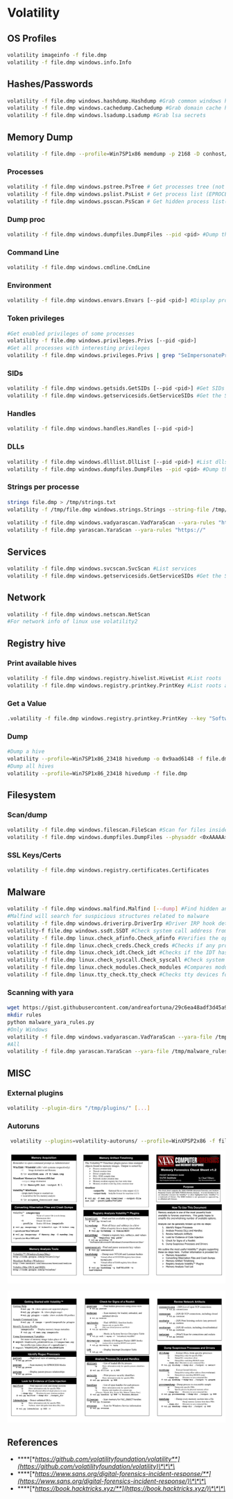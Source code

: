 # Volatility

## OS Profiles

```bash
volatility imageinfo -f file.dmp
volatility -f file.dmp windows.info.Info
```

## Hashes/Passwords

```bash
volatility -f file.dmp windows.hashdump.Hashdump #Grab common windows hashes (SAM+SYSTEM)
volatility -f file.dmp windows.cachedump.Cachedump #Grab domain cache hashes inside the registry
volatility -f file.dmp windows.lsadump.Lsadump #Grab lsa secrets
```

## Memory Dump

```bash
volatility -f file.dmp --profile=Win7SP1x86 memdump -p 2168 -D conhost/
```

### Processes

```bash
volatility -f file.dmp windows.pstree.PsTree # Get processes tree (not hidden)
volatility -f file.dmp windows.pslist.PsList # Get process list (EPROCESS)
volatility -f file.dmp windows.psscan.PsScan # Get hidden process list(malware
```

### Dump proc

```bash
volatility -f file.dmp windows.dumpfiles.DumpFiles --pid <pid> #Dump the .exe and dlls of the process in the current directory
```

### Command Line

```bash
volatility -f file.dmp windows.cmdline.CmdLine
```

### Environment

```bash
volatility -f file.dmp windows.envars.Envars [--pid <pid>] #Display process environment variables
```

### Token privileges

```bash
#Get enabled privileges of some processes
volatility -f file.dmp windows.privileges.Privs [--pid <pid>]
#Get all processes with interesting privileges
volatility -f file.dmp windows.privileges.Privs | grep "SeImpersonatePrivilege\|SeAssignPrimaryPrivilege\|SeTcbPrivilege\|SeBackupPrivilege\|SeRestorePrivilege\|SeCreateTokenPrivilege\|SeLoadDriverPrivilege\|SeTakeOwnershipPrivilege\|SeDebugPrivilege"
```

### SIDs

```bash
volatility -f file.dmp windows.getsids.GetSIDs [--pid <pid>] #Get SIDs of processes
volatility -f file.dmp windows.getservicesids.GetServiceSIDs #Get the SID of services
```

### Handles

```bash
volatility -f file.dmp windows.handles.Handles [--pid <pid>]
```

### DLLs

```bash
volatility -f file.dmp windows.dlllist.DllList [--pid <pid>] #List dlls used by each
volatility -f file.dmp windows.dumpfiles.DumpFiles --pid <pid> #Dump the .exe and dlls of the process in the current directory process
```

### Strings per processe

```bash
strings file.dmp > /tmp/strings.txt
volatility -f /tmp/file.dmp windows.strings.Strings --string-file /tmp/strings.txt
```

```bash
volatility -f file.dmp windows.vadyarascan.VadYaraScan --yara-rules "https://" --pid 3692 3840 3976 3312 3084 2784
volatility -f file.dmp yarascan.YaraScan --yara-rules "https://"
```

## Services

```bash
volatility -f file.dmp windows.svcscan.SvcScan #List services
volatility -f file.dmp windows.getservicesids.GetServiceSIDs #Get the SID of services
```

## Network

```bash
volatility -f file.dmp windows.netscan.NetScan
#For network info of linux use volatility2
```

## Registry hive

### Print available hives

```bash
volatility -f file.dmp windows.registry.hivelist.HiveList #List roots
volatility -f file.dmp windows.registry.printkey.PrintKey #List roots and get initial subkeys
```

### Get a Value

```bash
.volatility -f file.dmp windows.registry.printkey.PrintKey --key "Software\Microsoft\Windows NT\CurrentVersion"
```

### Dump

```bash
#Dump a hive
volatility --profile=Win7SP1x86_23418 hivedump -o 0x9aad6148 -f file.dmp #Offset extracted by hivelist
#Dump all hives
volatility --profile=Win7SP1x86_23418 hivedump -f file.dmp
```

## Filesystem

### Scan/dump

```bash
volatility -f file.dmp windows.filescan.FileScan #Scan for files inside the dump
volatility -f file.dmp windows.dumpfiles.DumpFiles --physaddr <0xAAAAA> #Offset from previous command
```

### SSL Keys/Certs

```bash
volatility -f file.dmp windows.registry.certificates.Certificates
```

## Malware

```bash
volatility -f file.dmp windows.malfind.Malfind [--dump] #Find hidden and injected code, [dump each suspicious section]
#Malfind will search for suspicious structures related to malware
volatility -f file.dmp windows.driverirp.DriverIrp #Driver IRP hook detection
volatility-f file.dmp windows.ssdt.SSDT #Check system call address from unexpected addresses
volatility -f file.dmp linux.check_afinfo.Check_afinfo #Verifies the operation function pointers of network protocols
volatility -f file.dmp linux.check_creds.Check_creds #Checks if any processes are sharing credential structures
volatility -f file.dmp linux.check_idt.Check_idt #Checks if the IDT has been altered
volatility -f file.dmp linux.check_syscall.Check_syscall #Check system call table for hooks
volatility -f file.dmp linux.check_modules.Check_modules #Compares module list to sysfs info, if available
volatility -f file.dmp linux.tty_check.tty_check #Checks tty devices for hooks
```

### Scanning with yara

```bash
wget https://gist.githubusercontent.com/andreafortuna/29c6ea48adf3d45a979a78763cdc7ce9/raw/4ec711d37f1b428b63bed1f786b26a0654aa2f31/malware_yara_rules.py
mkdir rules
python malware_yara_rules.py
#Only Windows
volatility -f file.dmp windows.vadyarascan.VadYaraScan --yara-file /tmp/malware_rules.yar
#All
volatility -f file.dmp yarascan.YaraScan --yara-file /tmp/malware_rules.yar
```

## MISC

### External plugins

```bash
volatility --plugin-dirs "/tmp/plugins/" [...]
```

### Autoruns

```bash
 volatility --plugins=volatility-autoruns/ --profile=WinXPSP2x86 -f file.dmp autoruns
```

![](../.gitbook/assets/memory-forensics-cheat-sheet-v1_2.jpg)

![](../.gitbook/assets/memory-forensics-cheat-sheet-v1_2-2.jpg)

## **References**

* \*\*\*\*[**https://github.com/volatilityfoundation/volatility**](https://github.com/volatilityfoundation/volatility)\*\*\*\*
* \*\*\*\*[**https://www.sans.org/digital-forensics-incident-response/**](https://www.sans.org/digital-forensics-incident-response/)\*\*\*\*
* \*\*\*\*[**https://book.hacktricks.xyz/**](https://book.hacktricks.xyz/)\*\*\*\*

